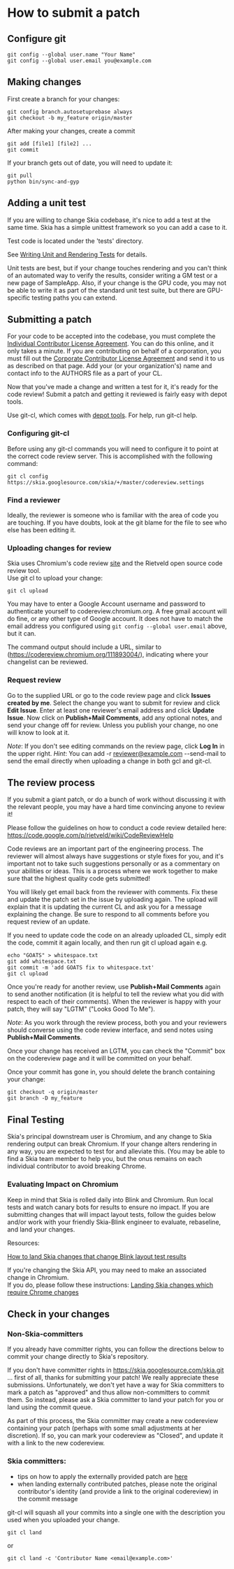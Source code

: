 How to submit a patch
=====================


Configure git
-------------

<!--?prettify lang=sh?-->

    git config --global user.name "Your Name"
    git config --global user.email you@example.com

Making changes
--------------

First create a branch for your changes:

<!--?prettify lang=sh?-->

    git config branch.autosetuprebase always
    git checkout -b my_feature origin/master

After making your changes, create a commit

<!--?prettify lang=sh?-->

    git add [file1] [file2] ...
    git commit

If your branch gets out of date, you will need to update it:

<!--?prettify lang=sh?-->

    git pull
    python bin/sync-and-gyp

Adding a unit test
------------------

If you are willing to change Skia codebase, it's nice to add a test at the same
time. Skia has a simple unittest framework so you can add a case to it.

Test code is located under the 'tests' directory.

See [Writing Unit and Rendering Tests](../testing/tests) for details.

Unit tests are best, but if your change touches rendering and you can't think of
an automated way to verify the results, consider writing a GM test or a new page
of SampleApp. Also, if your change is the GPU code, you may not be able to write
it as part of the standard unit test suite, but there are GPU-specific testing
paths you can extend.

Submitting a patch
------------------

For your code to be accepted into the codebase, you must complete the
[Individual Contributor License
Agreement](http://code.google.com/legal/individual-cla-v1.0.html). You can do
this online, and it only takes a minute. If you are contributing on behalf of a
corporation, you must fill out the [Corporate Contributor License
Agreement](http://code.google.com/legal/corporate-cla-v1.0.html)
and send it to us as described on that page. Add your (or your organization's)
name and contact info to the AUTHORS file as a part of your CL.

Now that you've made a change and written a test for it, it's ready for the code
review! Submit a patch and getting it reviewed is fairly easy with depot tools.

Use git-cl, which comes with [depot
tools](http://sites.google.com/a/chromium.org/dev/developers/how-tos/install-depot-tools).
For help, run git-cl help.

### Configuring git-cl

Before using any git-cl commands you will need to configure it to point at the
correct code review server. This is accomplished with the following command:

<!--?prettify lang=sh?-->

    git cl config https://skia.googlesource.com/skia/+/master/codereview.settings

### Find a reviewer

Ideally, the reviewer is someone who is familiar with the area of code you are
touching. If you have doubts, look at the git blame for the file to see who else
has been editing it.

### Uploading changes for review

Skia uses Chromium's code review [site](http://codereview.chromium.org) and the
Rietveld open source code review tool.  
Use git cl to upload your change:

<!--?prettify lang=sh?-->

    git cl upload

You may have to enter a Google Account username and password to authenticate
yourself to codereview.chromium.org. A free gmail account will do fine, or any
other type of Google account.  It does not have to match the email address you
configured using `git config --global user.email` above, but it can.

The command output should include a URL, similar to
(https://codereview.chromium.org/111893004/), indicating where your changelist
can be reviewed.

### Request review

Go to the supplied URL or go to the code review page and click **Issues created
by me**. Select the change you want to submit for review and click **Edit
Issue**. Enter at least one reviewer's email address and click **Update Issue**.
Now click on **Publish+Mail Comments**, add any optional notes, and send your
change off for review. Unless you publish your change, no one will know to look
at it.

_Note_: If you don't see editing commands on the review page, click **Log In**
in the upper right. _Hint_: You can add -r reviewer@example.com --send-mail to
send the email directly when uploading a change in both gcl and git-cl.


The review process
------------------

If you submit a giant patch, or do a bunch of work without discussing it with
the relevant people, you may have a hard time convincing anyone to review it!

Please follow the guidelines on how to conduct a code review detailed here:
https://code.google.com/p/rietveld/wiki/CodeReviewHelp

Code reviews are an important part of the engineering process. The reviewer will
almost always have suggestions or style fixes for you, and it's important not to
take such suggestions personally or as a commentary on your abilities or ideas.
This is a process where we work together to make sure that the highest quality
code gets submitted!

You will likely get email back from the reviewer with comments. Fix these and
update the patch set in the issue by uploading again. The upload will explain
that it is updating the current CL and ask you for a message explaining the
change. Be sure to respond to all comments before you request review of an
update.

If you need to update code the code on an already uploaded CL, simply edit the
code, commit it again locally, and then run git cl upload again e.g.

    echo "GOATS" > whitespace.txt
    git add whitespace.txt
    git commit -m 'add GOATS fix to whitespace.txt'
    git cl upload

Once you're ready for another review, use **Publish+Mail Comments** again to
send another notification (it is helpful to tell the review what you did with
respect to each of their comments). When the reviewer is happy with your patch,
they will say "LGTM" ("Looks Good To Me").

_Note_: As you work through the review process, both you and your reviewers
should converse using the code review interface, and send notes using
**Publish+Mail Comments**.

Once your change has received an LGTM, you can check the "Commit" box
on the codereview page and it will be committed on your behalf.

Once your commit has gone in, you should delete the branch containing your change:

    git checkout -q origin/master
    git branch -D my_feature


Final Testing
-------------

Skia's principal downstream user is Chromium, and any change to Skia rendering
output can break Chromium. If your change alters rendering in any way, you are
expected to test for and alleviate this. (You may be able to find a Skia team
member to help you, but the onus remains on each individual contributor to avoid
breaking Chrome.

### Evaluating Impact on Chromium

Keep in mind that Skia is rolled daily into Blink and Chromium.  Run local tests
and watch canary bots for results to ensure no impact.  If you are submitting
changes that will impact layout tests, follow the guides below and/or work with
your friendly Skia-Blink engineer to evaluate, rebaseline, and land your
changes.

Resources:

[How to land Skia changes that change Blink layout test results](../chrome/layouttest)

If you're changing the Skia API, you may need to make an associated change in Chromium.  
If you do, please follow these instructions: [Landing Skia changes which require Chrome changes](../chrome/changes)


Check in your changes
---------------------

### Non-Skia-committers

If you already have committer rights, you can follow the directions below to
commit your change directly to Skia's repository.

If you don't have committer rights in https://skia.googlesource.com/skia.git ...
first of all, thanks for submitting your patch!  We really appreciate these
submissions.  Unfortunately, we don't yet have a way for Skia committers to mark
a patch as "approved" and thus allow non-committers to commit them.  So instead,
please ask a Skia committer to land your patch for you or land using the commit
queue.

As part of this process, the Skia committer may create a new codereview
containing your patch (perhaps with some small adjustments at her discretion).
If so, you can mark your codereview as "Closed", and update it with a link to
the new codereview.

### Skia committers: 
  *  tips on how to apply the externally provided patch are [here](./patch)
  *  when landing externally contributed patches, please note the original
     contributor's identity (and provide a link to the original codereview) in the commit message

git-cl will squash all your commits into a single one with the description you used when you uploaded your change.

~~~~
git cl land
~~~~
or
~~~~
git cl land -c 'Contributor Name <email@example.com>'
~~~~
